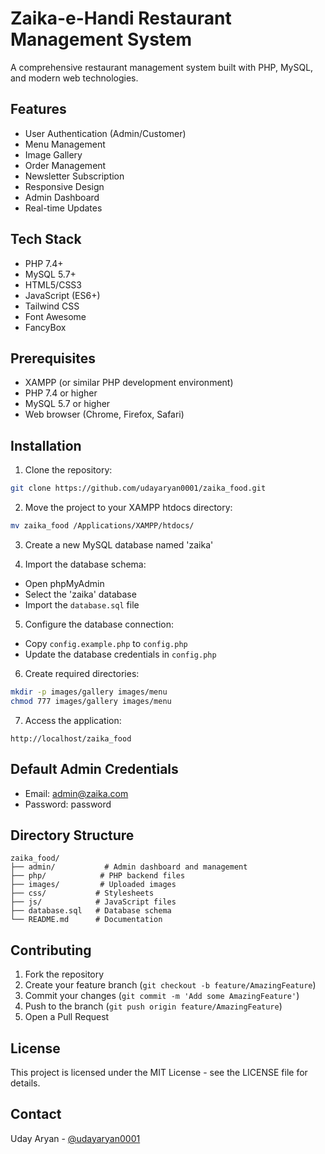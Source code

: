 # Zaika-e-Handi Restaurant Management System

A comprehensive restaurant management system built with PHP, MySQL, and modern web technologies.

## Features

- User Authentication (Admin/Customer)
- Menu Management
- Image Gallery
- Order Management
- Newsletter Subscription
- Responsive Design
- Admin Dashboard
- Real-time Updates

## Tech Stack

- PHP 7.4+
- MySQL 5.7+
- HTML5/CSS3
- JavaScript (ES6+)
- Tailwind CSS
- Font Awesome
- FancyBox

## Prerequisites

- XAMPP (or similar PHP development environment)
- PHP 7.4 or higher
- MySQL 5.7 or higher
- Web browser (Chrome, Firefox, Safari)

## Installation

1. Clone the repository:
```bash
git clone https://github.com/udayaryan0001/zaika_food.git
```

2. Move the project to your XAMPP htdocs directory:
```bash
mv zaika_food /Applications/XAMPP/htdocs/
```

3. Create a new MySQL database named 'zaika'

4. Import the database schema:
- Open phpMyAdmin
- Select the 'zaika' database
- Import the `database.sql` file

5. Configure the database connection:
- Copy `config.example.php` to `config.php`
- Update the database credentials in `config.php`

6. Create required directories:
```bash
mkdir -p images/gallery images/menu
chmod 777 images/gallery images/menu
```

7. Access the application:
```
http://localhost/zaika_food
```

## Default Admin Credentials

- Email: admin@zaika.com
- Password: password

## Directory Structure

```
zaika_food/
├── admin/           # Admin dashboard and management
├── php/            # PHP backend files
├── images/         # Uploaded images
├── css/           # Stylesheets
├── js/            # JavaScript files
├── database.sql   # Database schema
└── README.md      # Documentation
```

## Contributing

1. Fork the repository
2. Create your feature branch (`git checkout -b feature/AmazingFeature`)
3. Commit your changes (`git commit -m 'Add some AmazingFeature'`)
4. Push to the branch (`git push origin feature/AmazingFeature`)
5. Open a Pull Request

## License

This project is licensed under the MIT License - see the LICENSE file for details.

## Contact

Uday Aryan - [@udayaryan0001](https://github.com/udayaryan0001) 